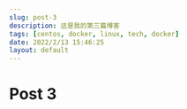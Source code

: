```yaml
---
slug: post-3
description: 这是我的第三篇博客
tags: [centos, docker, linux, tech, docker]
date: 2022/2/13 15:46:25
layout: default
---
```


# Post 3
